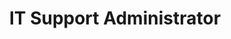 ---
company: "Edublox Reading and Learning Clinic"
title: "IT Support Administrator"
timeframe: "2010 – 2012"
visible: true
order: 5
context: ["Foundational IT", "Infrastructure Planning", "Technical Support", "System Architecture"]
responsibilities:
  - Designed email infrastructure strategy using Google accounts and SMTP server, making strategic technology decisions that balanced cost efficiency with operational requirements.
  - Developed foundational business management systems using Excel that became the architectural basis for future platform development and operational tools.
  - Contributed to early infrastructure planning as organisation scaled national franchise operations, establishing technical foundations for future growth.
---